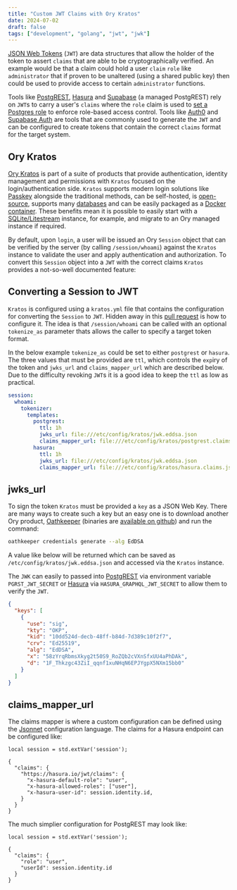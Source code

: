 ```yaml
---
title: "Custom JWT Claims with Ory Kratos"
date: 2024-07-02
draft: false
tags: ["development", "golang", "jwt", "jwk"]
---
```


[JSON Web Tokens](https://en.wikipedia.org/wiki/JSON_Web_Token) (`JWT`) are data structures that allow the holder of the token to assert `claims` that are able to be cryptographically verified. An example would be that a claim could hold a user `claim` `role` like `administrator` that if proven to be unaltered (using a shared public key) then could be used to provide access to certain `administrator` functions.

Tools like [PostgREST](https://postgrest.org/en/v12/), [Hasura](https://hasura.io/) and [Supabase](https://supabase.com/) (a managed PostgREST) rely on `JWT`s to carry a user's `claims` where the `role` claim is used to [set a Postgres role](https://www.postgresql.org/docs/current/sql-set-role.html) to enforce role-based access control. Tools like [Auth0](https://auth0.com/) and [Supabase Auth](https://github.com/supabase/auth) are tools that are commonly used to generate the `JWT` and can be configured to create tokens that contain the correct `claims` format for the target system.

## Ory Kratos

[Ory Kratos](https://www.ory.sh/kratos/) is part of a suite of products that provide authentication, identity management and permissions with `Kratos` focused on the login/authentication side. `Kratos` supports modern login solutions like [Passkey](https://www.ory.sh/docs/kratos/passwordless/passkeys) alongside the traditional methods, can be self-hosted, is [open-source](https://github.com/ory/kratos), supports many [databases](https://www.ory.sh/docs/self-hosted/deployment##sql-persistent) and can be easily packaged as a [Docker container](https://hub.docker.com/r/oryd/kratos). These benefits mean it is possible to easily start with a [SQLite/Litestream](https://litestream.io/) instance, for example, and migrate to an Ory managed instance if required.

By default, upon `login`, a user will be issued an Ory `Session` object that can be verified by the server (by calling `/session/whoami`) against the `Kratos` instance to validate the user and apply authentication and authorization. To convert this `Session` object into a `JWT` with the correct claims `Kratos` provides a not-so-well documented feature:

## Converting a Session to JWT

`Kratos` is configured using a `kratos.yml` file that contains the configuration for converting the `Session` to `JWT`. Hidden away in this [pull request](https://github.com/ory/kratos/pull/3472) is how to configure it. The idea is that `/session/whoami` can be called with an optional `tokenize_as` parameter thats allows the caller to specify a target token format.

In the below example `tokenize_as` could be set to either `postgrest` or `hasura`. The three values that must be provided are `ttl`, which controls the `exp`iry of the token and  `jwks_url` and `claims_mapper_url` which are described below. Due to the difficulty revoking `JWT`s it is a good idea to keep the `ttl` as low as practical.

```yaml
session:
  whoami:
    tokenizer:
      templates:
        postgrest:
          ttl: 1h
          jwks_url: file:///etc/config/kratos/jwk.eddsa.json
          claims_mapper_url: file:///etc/config/kratos/postgrest.claims.jsonnet
        hasura:
          ttl: 1h
          jwks_url: file:///etc/config/kratos/jwk.eddsa.json
          claims_mapper_url: file:///etc/config/kratos/hasura.claims.jsonnet
```


## jwks_url

To sign the token `Kratos` must be provided a `key` as a JSON Web Key. There are many ways to create such a key but an easy one is to download another Ory product, [Oathkeeper](https://www.ory.sh/oathkeeper/) (binaries are [available on github](https://github.com/ory/oathkeeper/releases)) and run the command:

```bash
oathkeeper credentials generate --alg EdDSA
```

A value like below will be returned which can be saved as `/etc/config/kratos/jwk.eddsa.json` and accessed via the `Kratos` instance.

The `JWK` can easily to passed into [PostgREST](https://postgrest.org/en/v12/references/configuration.html##jwt-secret) via environment variable `PGRST_JWT_SECRET` or [Hasura](https://hasura.io/docs/latest/auth/authentication/jwt/##configure-hasura-jwt-mode) via `HASURA_GRAPHQL_JWT_SECRET` to allow them to verify the `JWT`.

```json
{
  "keys": [
    {
      "use": "sig",
      "kty": "OKP",
      "kid": "10dd524d-decb-48ff-b84d-7d389c10f2f7",
      "crv": "Ed25519",
      "alg": "EdDSA",
      "x": "58zYrqRbmsXkyg2t50S9_RoZQb2cVXnSfxUU4aPhDAk",
      "d": "1F_Thkzgc43ZiI_qqnf1xuNHqN6EPJYgpX5NXm15bb0"
    }
  ]
}
```

## claims_mapper_url

The claims mapper is where a custom configuration can be defined using the [Jsonnet](https://jsonnet.org/) configuration language. The claims for a Hasura endpoint can be configured like:

```jsonnet
local session = std.extVar('session');

{
  "claims": {
    "https://hasura.io/jwt/claims": {
      "x-hasura-default-role": "user",
      "x-hasura-allowed-roles": ["user"],
      "x-hasura-user-id": session.identity.id,
    }
  }
}
```

The much simplier configuration for PostgREST may look like:

```jsonnet
local session = std.extVar('session');

{
  "claims": {
    "role": "user",
    "userId": session.identity.id
  }
}
```